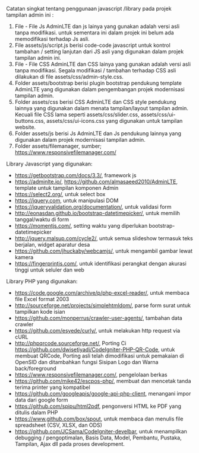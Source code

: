 Catatan singkat tentang penggunaan javascript /library pada projek tampilan admin ini :

1. File - File Js AdminLTE  dan js lainya yang gunakan adalah versi asli tanpa modifikasi. untuk sementara ini dalam projek ini belum ada memodifikasi terhadap Js asli.
2. File assets/js/script.js berisi code-code javascript untuk kontrol tambahan / setting lanjutan dari JS asli yang digunakan dalam projek tampilan admin ini.
3. File - File CSS AdminLTE  dan CSS lainya yang gunakan adalah versi asli tanpa modifikasi. Segala modifikasi / tambahan terhadap CSS asli dilakukan di file assets/css/admin-style.css.
4. Folder assets/bootstrap berisi plugin bootstrap pendukung template AdminLTE yang digunakan dalam pengembangan projek modernisasi tampilan admin.
6. Folder assets/css berisi CSS AdminLTE dan CSS style pendukung lainnya yang digunakan dalam menata tampilan/layout tampilan admin. Kecuali file CSS lama seperti assets/css/slider.css, assets/css/ui-buttons.css, assets/css/ui-icons.css yang digunakan untuk tampilan website.
7. Folder assets/js berisi Js AdminLTE dan Js pendukung lainnya yang digunakan dalam projek modernisasi tampilan admin.
8. Folder assets/filemanager, sumber; https://www.responsivefilemanager.com/

Library Javascript yang digunakan:

- https://getbootstrap.com/docs/3.3/, framework js
- https://adminlte.io/, https://github.com/almasaeed2010/AdminLTE, template untuk tampilan komponen Admin
- https://select2.org/, untuk select box
- https://jquery.com, untuk manipulasi DOM
- https://jqueryvalidation.org/documentation/, untuk validasi form
- http://eonasdan.github.io/bootstrap-datetimepicker/, untuk memilih tanggal/waktu di form
- https://momentjs.com/, setting waktu yang diperlukan bootstrap-datetimepicker
- http://jquery.malsup.com/cycle2/, untuk semua slideshow termasuk teks berjalan, widget aparatur desa
- https://github.com/jhuckaby/webcamjs/, untuk mengambil gambar lewat kamera
- https://fingerprintjs.com/, untuk identifikasi perangkat dengan akurasi tinggi untuk seluler dan web

Library PHP yang digunakan:

- https://code.google.com/archive/p/php-excel-reader/, untuk membaca file Excel format 2003
- http://sourceforge.net/projects/simplehtmldom/, parse form surat untuk tampilkan kode isian
- https://github.com/monperrus/crawler-user-agents/, tambahan data crawler
- https://github.com/esyede/curly/, untuk melakukan http request via cURL
- http://phpqrcode.sourceforge.net/, Porting Ci https://github.com/dwisetiyadi/CodeIgniter-PHP-QR-Code, untuk membuat QRCode, Porting asli telah dimodifikasi untuk pemakaian di OpenSID dan ditambahkan fungsi Sisipan Logo dan Warna back/foreground
- https://www.responsivefilemanager.com/, pengelolaan berkas
- https://github.com/mike42/escpos-php/, membuat dan mencetak tanda terima printer yang kompatibel
- https://github.com/googleapis/google-api-php-client, menangani impor data dari google form
- https://github.com/spipu/html2pdf, pengonversi HTML ke PDF yang ditulis dalam PHP
- https://www.github.com/box/spout, untuk membaca dan menulis file spreadsheet (CSV, XLSX, dan ODS)
- https://github.com/JCSama/CodeIgniter-develbar, untuk menampilkan debugging / pengoptimalan, Basis Data, Model, Pembantu, Pustaka, Tampilan, Ajax dll pada proses development.

